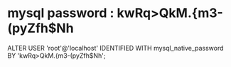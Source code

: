 # mysql password : kwRq>QkM.{m3-(pyZfh$Nh

ALTER USER 'root'@'localhost' IDENTIFIED WITH mysql_native_password BY 'kwRq>QkM.{m3-(pyZfh$Nh';